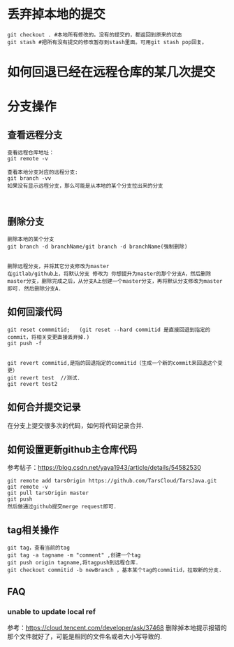 # 丢弃掉本地的提交
```
git checkout . #本地所有修改的。没有的提交的，都返回到原来的状态
git stash #把所有没有提交的修改暂存到stash里面。可用git stash pop回复。
```


# 如何回退已经在远程仓库的某几次提交


# 分支操作
## 查看远程分支
```
查看远程仓库地址：
git remote -v

查看本地分支对应的远程分支:
git branch -vv
如果没有显示远程分支，那么可能是从本地的某个分支拉出来的分支



```

## 删除分支
```
删除本地的某个分支
git branch -d branchName/git branch -d branchName(强制删除)


删除远程分支，并将其它分支修改为master
在gitlab/github上，将默认分支 修改为 你想提升为master的那个分支A，然后删除master分支，删除完成之后，从分支A上创建一个master分支，再将默认分支修改为master即可. 然后删除分支A.

```

## 如何回滚代码
```
git reset commmitid;   (git reset --hard commitid 是直接回退到指定的commit，将相关变更直接丢弃掉.)
git push -f 


git revert commitid,是指的回退指定的commitid（生成一个新的commit来回退这个变更）
git revert test  //测试.
git revert test2
```


## 如何合并提交记录
在分支上提交很多次的代码，如何将代码记录合并.

## 如何设置更新github主仓库代码
参考帖子：https://blog.csdn.net/yaya1943/article/details/54582530
```
git remote add tarsOrigin https://github.com/TarsCloud/TarsJava.git
git remote -v
git pull tarsOrigin master
git push
然后做通过github提交merge request即可.
```


## tag相关操作
```
git tag，查看当前的tag
git tag -a tagname -m "comment" ,创建一个tag
git push origin tagname,将tagpush到远程仓库.
git checkout commitid -b newBranch ，基本某个tag的commitid，拉取新的分支.
```

## FAQ
### unable to update local ref
参考：https://cloud.tencent.com/developer/ask/37468
删除掉本地提示报错的那个文件就好了，可能是相同的文件名或者大小写导致的.
